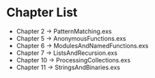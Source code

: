 # Chapter List
- Chapter 2 -> PatternMatching.exs
- Chapter 5 -> AnonymousFunctions.exs
- Chapter 6 -> ModulesAndNamedFunctions.exs
- Chapter 7 -> ListsAndRecursion.exs
- Chapter 10 -> ProcessingCollections.exs
- Chapter 11 -> StringsAndBinaries.exs